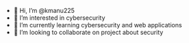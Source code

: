 - 👋 Hi, I’m @kmanu225
- 👀 I’m interested in cybersecurity
- 🌱 I’m currently learning cybersecurity and web applications
- 💞️ I’m looking to collaborate on project about security

<!---
DorkManu/DorkManu is a ✨ special ✨ repository because its `README.md` (this file) appears on your GitHub profile.
You can click the Preview link to take a look at your changes.
--->

